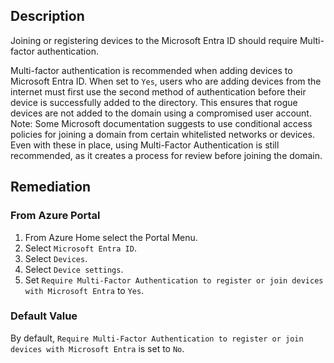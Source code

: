 ## Description

Joining or registering devices to the Microsoft Entra ID should require Multi-factor authentication.

Multi-factor authentication is recommended when adding devices to Microsoft Entra ID. When set to `Yes`, users who are adding devices from the internet must first use the second method of authentication before their device is successfully added to the directory. This ensures that rogue devices are not added to the domain using a compromised user account. Note: Some Microsoft documentation suggests to use conditional access policies for joining a domain from certain whitelisted networks or devices. Even with these in place, using Multi-Factor Authentication is still recommended, as it creates a process for review before joining the domain.

## Remediation

### From Azure Portal

1. From Azure Home select the Portal Menu.
2. Select `Microsoft Entra ID`.
3. Select `Devices`.
4. Select `Device settings`.
5. Set `Require Multi-Factor Authentication to register or join devices with Microsoft Entra` to `Yes`.

### Default Value

By default, `Require Multi-Factor Authentication to register or join devices with Microsoft Entra` is set to `No`.
